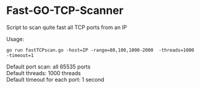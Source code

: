 # Fast-GO-TCP-Scanner
Script to scan quite fast all TCP ports from an IP

Usage: 
```
go run fastTCPscan.go -host=IP -range=80,100,1000-2000  -threads=1000 -timeout=1 
```
Default port scan: all 65535 ports  
Default threads: 1000 threads  
Default timeout for each port: 1 second  
